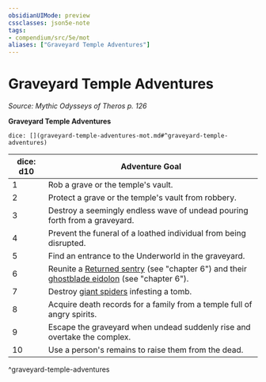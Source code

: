 ```yaml
---
obsidianUIMode: preview
cssclasses: json5e-note
tags:
- compendium/src/5e/mot
aliases: ["Graveyard Temple Adventures"]
---
```

# Graveyard Temple Adventures
*Source: Mythic Odysseys of Theros p. 126* 

**Graveyard Temple Adventures**

`dice: [](graveyard-temple-adventures-mot.md#^graveyard-temple-adventures)`

| dice: d10 | Adventure Goal |
|-----------|----------------|
| 1 | Rob a grave or the temple's vault. |
| 2 | Protect a grave or the temple's vault from robbery. |
| 3 | Destroy a seemingly endless wave of undead pouring forth from a graveyard. |
| 4 | Prevent the funeral of a loathed individual from being disrupted. |
| 5 | Find an entrance to the Underworld in the graveyard. |
| 6 | Reunite a [Returned sentry](/Systems/5e/bestiary/undead/returned-sentry-mot.md) (see "chapter 6") and their [ghostblade eidolon](/Systems/5e/bestiary/undead/ghostblade-eidolon-mot.md) (see "chapter 6"). |
| 7 | Destroy [giant spiders](/Systems/5e/bestiary/beast/giant-spider.md) infesting a tomb. |
| 8 | Acquire death records for a family from a temple full of angry spirits. |
| 9 | Escape the graveyard when undead suddenly rise and overtake the complex. |
| 10 | Use a person's remains to raise them from the dead. |
^graveyard-temple-adventures